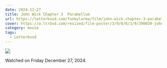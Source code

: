```yaml
---
date: 2024-12-27
title: John Wick Chapter 3  Parabellum
url: https://letterboxd.com/funkylarma/film/john-wick-chapter-3-parabellum/
cover: https://a.ltrbxd.com/resized/film-poster/3/9/0/0/3/9/390039-john-wick-chapter-3-parabellum-0-600-0-900-crop.jpg?v=589aeaad00
category: movie
tags:
  - Letterboxd
---
```


![](https://a.ltrbxd.com/resized/film-poster/3/9/0/0/3/9/390039-john-wick-chapter-3-parabellum-0-600-0-900-crop.jpg?v=589aeaad00)

Watched on Friday December 27, 2024.
